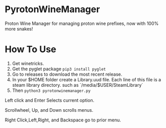 # PyrotonWineManager
Proton Wine Manager for managing proton wine prefixes, now with 100% more snakes!
# How To Use
1. Get winetricks.
2. Get the pyglet package
`pip3 install pyglet`
3. Go to releases to download the most recent release.
4. In your $HOME folder create a Library.uud file. Each line of this file is a steam library directory.
such as `/media/$USER/SteamLibrary`
5. Then
`python3 pyrotonwinemanager.py`

Left click and Enter Selects current option.

Scrollwheel, Up, and Down scrolls menus.

Right Click,Left,Right, and Backspace go to prior menu.

